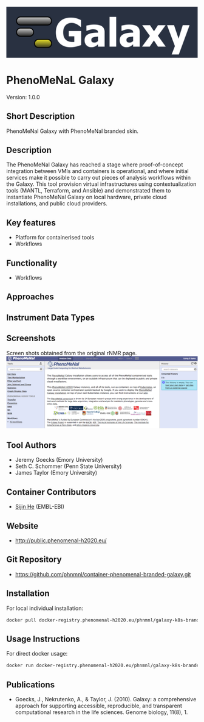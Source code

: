 
![Logo](logo.png)

# PhenoMeNaL Galaxy
Version: 1.0.0

## Short Description

<!-- 
This should only be 20, hopefully a single sentence.
-->

PhenoMeNal Galaxy with PhenoMeNal branded skin.

## Description
The PhenoMeNal Galaxy has reached a stage where proof-of-concept integration between VMIs and containers is operational, and where initial services make it possible to carry out pieces of analysis workflows within the Galaxy. This tool provision virtual infrastructures using contextualization tools (MANTL, Terraform, and Ansible) and demonstrated them to instantiate PhenoMeNal Galaxy on local hardware, private cloud installations, and public cloud providers. 

## Key features

- Platform for containerised tools
- Workflows

## Functionality

- Workflows

## Approaches
  
## Instrument Data Types

## Screenshots

Screen shots obtained from the original rNMR page.
![screenshot](screenshots/fl-galaxy.png)

## Tool Authors

- Jeremy Goecks (Emory University)
- Seth C. Schommer (Penn State University)
- James Taylor (Emory University)

## Container Contributors

- [Sijin He](https://github.com/sh107) (EMBL-EBI)

## Website

- http://public.phenomenal-h2020.eu/


## Git Repository

- https://github.com/phnmnl/container-phenomenal-branded-galaxy.git

## Installation 

For local individual installation:

```bash
docker pull docker-registry.phenomenal-h2020.eu/phnmnl/galaxy-k8s-branded
```

## Usage Instructions

For direct docker usage:

```bash
docker run docker-registry.phenomenal-h2020.eu/phnmnl/galaxy-k8s-branded ...
```

## Publications

- Goecks, J., Nekrutenko, A., & Taylor, J. (2010). Galaxy: a comprehensive approach for supporting accessible, reproducible, and transparent computational research in the life sciences. Genome biology, 11(8), 1.
